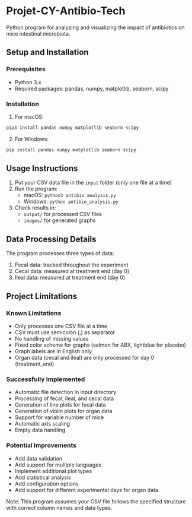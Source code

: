 # Projet-CY-Antibio-Tech

Python program for analyzing and visualizing the impact of antibiotics on mice intestinal microbiota.

## Setup and Installation

### Prerequisites
- Python 3.x
- Required packages: pandas, numpy, matplotlib, seaborn, scipy

### Installation
1. For macOS:
```bash
pip3 install pandas numpy matplotlib seaborn scipy
```

2. For Windows:
```bash
pip install pandas numpy matplotlib seaborn scipy
```

## Usage Instructions

1. Put your CSV data file in the `input` folder (only one file at a time)
2. Run the program:
   - macOS: `python3 antibio_analysis.py`
   - Windows: `python antibio_analysis.py`
3. Check results in:
   - `output/` for processed CSV files
   - `images/` for generated graphs

## Data Processing Details

The program processes three types of data:
1. Fecal data: tracked throughout the experiment
2. Cecal data: measured at treatment end (day 0)
3. Ileal data: measured at treatment end (day 0)

## Project Limitations

### Known Limitations
- Only processes one CSV file at a time
- CSV must use semicolon (;) as separator
- No handling of missing values
- Fixed color scheme for graphs (salmon for ABX, lightblue for placebo)
- Graph labels are in English only
- Organ data (cecal and ileal) are only processed for day 0 (treatment_end)

### Successfully Implemented
- Automatic file detection in input directory
- Processing of fecal, ileal, and cecal data
- Generation of line plots for fecal data
- Generation of violin plots for organ data
- Support for variable number of mice
- Automatic axis scaling
- Empty data handling

### Potential Improvements
- Add data validation
- Add support for multiple languages
- Implement additional plot types
- Add statistical analysis
- Add configuration options
- Add support for different experimental days for organ data

Note: This program assumes your CSV file follows the specified structure with correct column names and data types.
